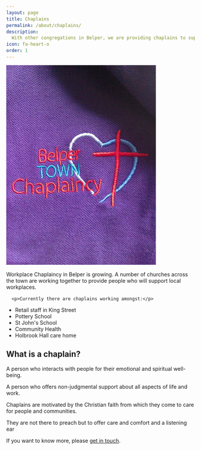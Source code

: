 ```yaml
---
layout: page
title: Chaplains
permalink: /about/chaplains/
description:
  With other congregations in Belper, we are providing chaplains to support local workplaces
icon: fa-heart-o
order: 1
---
```

 <div class="row">            
   <div class="col-md-6 col-sm-6">
      <img src="/assets/img/Belper-polo-logo-400.jpg" />
      </div>
   <div class="col-md-6 col-sm-6">
      <p>Workplace Chaplaincy in Belper is growing. A number of churches across the town are working together to provide people who will support local workplaces.</p>

      <p>Currently there are chaplains working amongst:</p>

- Retail staff in King Street
- Pottery School
- St John's School
- Community Health
- Holbrook Hall care home

<h2>What is a chaplain?</h2>

A person who interacts with people for their emotional and spiritual well-being.

A person who offers non-judgmental support about all aspects of life and work.

Chaplains are motivated by the Christian faith from which they come to care for people and communities.

They are not there to preach but to offer care and comfort and a listening ear

If you want to know more, please <a href="http://belpercommunitychurch.org/contact/">get in touch</a>.

</div>
</div>

